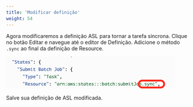 ```yaml
---
title: 'Modificar definição'
weight: 54
---
```


Agora modificaremos a definição ASL para tornar a tarefa síncrona. Clique no botão Editar e navegue até o editor de Definição. Adicione o método `.sync` ao final da definição de Resource.

![Module 3 Workflow](/static/img/module-3/sync.png)

Salve sua definição de ASL modificada.


